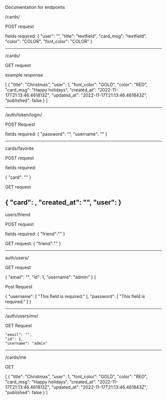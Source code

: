 Documentation for endpoints

/cards/

POST request

fields required: 
{
    "user": "<pk>",
	"title": "textfield",
	"card_msg": "textfield",
	"color": "COLOR",
	"font_color": "COLOR"
}

--------------

/cards/

GET request

example response

[
	{
		"title": "Christmas",
		"user": 1,
		"font_color": "GOLD",
		"color": "RED",
		"card_msg": "Happy holidays",
		"created_at": "2022-11-17T21:13:46.461813Z",
		"updated_at": "2022-11-17T21:13:46.461843Z",
		"published": false
	}
]

-----------------

/auth/token/login/

POST Request

fields required:
{
    "password": "",
    "username": ""
}


----------

cards/favorite

POST request

fields required:

{
	"card": "<pk>"
}

GET request

{
	"card": <pk>,
	"created_at": "",
	"user": <pk>
}
----------------

users/friend

POST request

fields required:
{
	"friend":"<pk>"
}

GET request:
{
	"friend":"<pk>"
}

---------------

auth/users/ 

GET request 

{
		"email": "",
		"id": 1,
		"username": "admin"
	}
]

Post Request

{
	"username": [
		"This field is required."
	],
	"password": [
		"This field is required."
	]
}

----------------

/auth/users/me/

GET Request 

    "email": "",
    "id": 1,
    "username": "admin"

-------

/cards/me

GET 

[
    {
        "title": "Christmas",
        "user": 1,
        "font_color": "GOLD",
        "color": "RED",
        "card_msg": "Happy holidays",
        "created_at": "2022-11-17T21:13:46.461813Z",
        "updated_at": "2022-11-17T21:13:46.461843Z",
        "published": false
    }
]